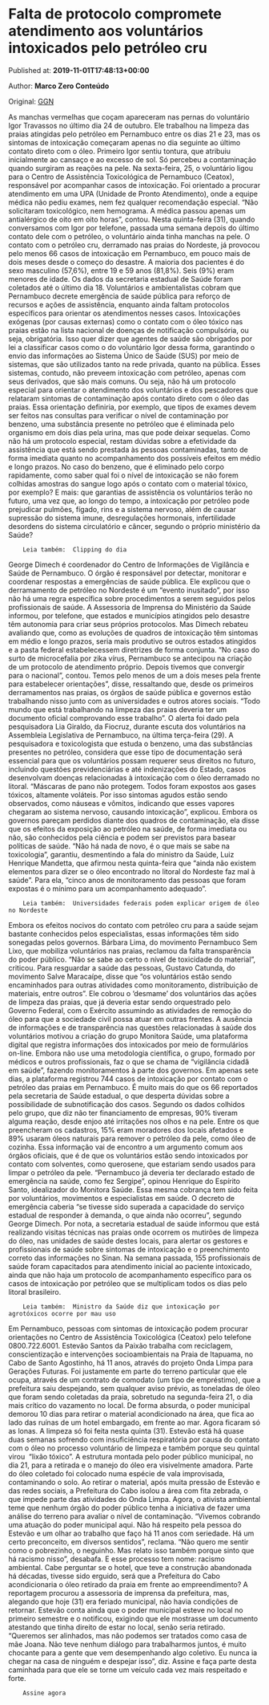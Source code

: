 
# Falta de protocolo compromete atendimento aos voluntários intoxicados pelo petróleo cru

Published at: **2019-11-01T17:48:13+00:00**

Author: **Marco Zero Conteúdo**

Original: [GGN](https://jornalggn.com.br/noticia/falta-de-protocolo-compromete-atendimento-aos-voluntarios-intoxicados-pelo-petroleo-cru/)

As manchas vermelhas que coçam apareceram nas pernas do voluntário Igor Travassos no último dia 24 de outubro. Ele trabalhou na limpeza das praias atingidas pelo petróleo em Pernambuco entre os dias 21 e 23, mas os sintomas de intoxicação começaram apenas no dia seguinte ao último contato direto com o óleo.
Primeiro Igor sentiu tontura, que atribuiu inicialmente ao cansaço e ao excesso de sol. Só percebeu a contaminação quando surgiram as reações na pele. Na sexta-feira, 25, o voluntário ligou para o Centro de Assistência Toxicológica de Pernambuco (Ceatox), responsável por acompanhar casos de intoxicação. Foi orientado a procurar atendimento em uma UPA (Unidade de Pronto Atendimento), onde a equipe médica não pediu exames, nem fez qualquer recomendação especial.
“Não solicitaram toxicológico, nem hemograma. A médica passou apenas um antialérgico de oito em oito horas”, contou. Nesta quinta-feira (31), quando conversamos com Igor por telefone, passada uma semana depois do último contato dele com o petróleo, o voluntário ainda tinha manchas na pele.
O contato com o petróleo cru, derramado nas praias do Nordeste, já provocou pelo menos 66 casos de intoxicação em Pernambuco, em pouco mais de dois meses desde o começo do desastre. A maioria dos pacientes é do sexo masculino (57,6%), entre 19 e 59 anos (81,8%). Seis (9%) eram menores de idade. Os dados da secretaria estadual de Saúde foram coletados até o último dia 18. Voluntários e ambientalistas cobram que Pernambuco decrete emergência de saúde pública para reforço de recursos e ações de assistência, enquanto ainda faltam protocolos específicos para orientar os atendimentos nesses casos.
Intoxicações exógenas (por causas externas) como o contato com o óleo tóxico nas praias estão na lista nacional de doenças de notificação compulsória, ou seja, obrigatória. Isso quer dizer que agentes de saúde são obrigados por lei a classificar casos como o do voluntário Igor dessa forma, garantindo o envio das informações ao Sistema Único de Saúde (SUS) por meio de sistemas, que são utilizados tanto na rede privada, quanto na pública.
Esses sistemas, contudo, não preveem intoxicação com petróleo, apenas com seus derivados, que são mais comuns. Ou seja, não há um protocolo especial para orientar o atendimento dos voluntários e dos pescadores que relataram sintomas de contaminação após contato direto com o óleo das praias. Essa orientação definiria, por exemplo, que tipos de exames devem ser feitos nas consultas para verificar o nível de contaminação por benzeno, uma substância presente no petróleo que é eliminada pelo organismo em dois dias pela urina, mas que pode deixar sequelas.
Como não há um protocolo especial, restam dúvidas sobre a efetividade da assistência que está sendo prestada às pessoas contaminadas, tanto de forma imediata quanto no acompanhamento dos possíveis efeitos em médio e longo prazos. No caso do benzeno, que é eliminado pelo corpo rapidamente, como saber qual foi o nível de intoxicação se não forem colhidas amostras do sangue logo após o contato com o material tóxico, por exemplo? E mais: que garantias de assistência os voluntários terão no futuro, uma vez que, ao longo do tempo, a intoxicação por petróleo pode prejudicar pulmões, fígado, rins e a sistema nervoso, além de causar supressão do sistema imune, desregulações hormonais, infertilidade desordens do sistema circulatório e câncer, segundo o próprio ministério da Saúde?

        Leia também:  Clipping do dia
      
George Dimech é coordenador do Centro de Informações de Vigilância e Saúde de Pernambuco. O órgão é responsável por detectar, monitorar e coordenar respostas a emergências de saúde pública. Ele explicou que o derramamento de petróleo no Nordeste é um “evento inusitado”, por isso não há uma regra específica sobre procedimentos a serem seguidos pelos profissionais de saúde.
A Assessoria de Imprensa do Ministério da Saúde informou, por telefone, que estados e municípios atingidos pelo desastre têm autonomia para criar seus próprios protocolos. Mas Dimech rebateu avaliando que, como as evoluções de quadros de intoxicação têm sintomas em médio e longo prazos, seria mais produtivo se outros estados atingidos e a pasta federal estabelecessem diretrizes de forma conjunta.
“No caso do surto de microcefalia por zika vírus, Pernambuco se antecipou na criação de um protocolo de atendimento próprio. Depois tivemos que convergir para o nacional”, contou. Temos pelo menos de um a dois meses pela frente para estabelecer orientações”, disse, ressaltando que, desde os primeiros derramamentos nas praias, os órgãos de saúde pública e governos estão trabalhando nisso junto com as universidades e outros atores sociais.
“Todo mundo que está trabalhando na limpeza das praias deveria ter um documento oficial comprovando esse trabalho”. O alerta foi dado pela pesquisadora Lia Giraldo, da Fiocruz, durante escuta dos voluntários na Assembleia Legislativa de Pernambuco, na última terça-feira (29). A pesquisadora e toxicologista que estuda o benzeno, uma das substâncias presentes no petróleo, considera que esse tipo de documentação será essencial para que os voluntários possam requerer seus direitos no futuro, incluindo questões previdenciárias e até indenizações do Estado, casos desenvolvam doenças relacionadas à intoxicação com o óleo derramado no litoral.
“Máscaras de pano não protegem. Todos foram expostos aos gases tóxicos, altamente voláteis. Por isso sintomas agudos estão sendo observados, como náuseas e vômitos, indicando que esses vapores chegaram ao sistema nervoso, causando intoxicação”, explicou. Embora os governos pareçam perdidos diante dos quadros de contaminação, ela disse que os efeitos da exposição ao petróleo na saúde, de forma imediata ou não, são conhecidos pela ciência e podem ser previstos para basear políticas de saúde.
“Não há nada de novo, é o que mais se sabe na toxicologia”, garantiu, desmentindo a fala do ministro da Saúde, Luiz Henrique Mandetta, que afirmou nesta quinta-feira que “ainda não existem elementos para dizer se o óleo encontrado no litoral do Nordeste faz mal à saúde”. Para ela, “cinco anos de monitoramento das pessoas que foram expostas é o mínimo para um acompanhamento adequado”.

        Leia também:  Universidades federais podem explicar origem de óleo no Nordeste
      
Embora os efeitos nocivos do contato com petróleo cru para a saúde sejam bastante conhecidos pelos especialistas, essas informações têm sido sonegadas pelos governos. Bárbara Lima, do movimento Pernambuco Sem Lixo, que mobiliza voluntários nas praias, reclamou da falta transparência do poder público. “Não se sabe ao certo o nível de toxicidade do material”, criticou.
Para resguardar a saúde das pessoas, Gustavo Catunda, do movimento Salve Maracaípe, disse que “os voluntários estão sendo encaminhados para outras atividades como monitoramento, distribuição de materiais, entre outros”. Ele cobrou o ‘desmame’ dos voluntários das ações de limpeza das praias, que já deveria estar sendo orquestrado pelo Governo Federal, com o Exército assumindo as atividades de remoção do óleo para que a sociedade civil possa atuar em outras frentes.
A ausência de informações e de transparência nas questões relacionadas à saúde dos voluntários motivou a criação do grupo Monitora Saúde, uma plataforma digital que registra informações dos intoxicados por meio de formulários on-line. Embora não use uma metodologia científica, o grupo, formado por médicos e outros profissionais, faz o que se chama de “vigilância cidadã em saúde”, fazendo monitoramentos à parte dos governos.
Em apenas sete dias, a plataforma registrou 744 casos de intoxicação por contato com o petróleo das praias em Pernambuco. É muito mais do que os 66 reportados pela secretaria de Saúde estadual, o que desperta dúvidas sobre a possibilidade de subnotificação dos casos. Segundo os dados colhidos pelo grupo, que diz não ter financiamento de empresas, 90% tiveram alguma reação, desde enjoo até irritações nos olhos e na pele. Entre os que preencheram os cadastros, 15% eram moradores dos locais afetados e 89% usaram óleos naturais para remover o petróleo da pele, como óleo de cozinha. Essa informação vai de encontro a um argumento comum aos órgãos oficiais, que é de que os voluntários estão sendo intoxicados por contato com solventes, como querosene, que estariam sendo usados para limpar o petróleo da pele.
“Pernambuco já deveria ter declarado estado de emergência na saúde, como fez Sergipe”, opinou Henrique do Espírito Santo, idealizador do Monitora Saúde. Essa mesma cobrança tem sido feita por voluntários, movimentos e especialistas em saúde. O decreto de emergência caberia “se tivesse sido superada a capacidade do serviço estadual de responder à demanda, o que ainda não ocorreu”, segundo George Dimech.
Por nota, a secretaria estadual de saúde informou que está realizando visitas técnicas nas praias onde ocorrem os mutirões de limpeza do óleo, nas unidades de saúde destes locais, para alertar os gestores e profissionais de saúde sobre sintomas de intoxicação e o preenchimento correto das informações no Sinan. Na semana passada, 155 profissionais de saúde foram capacitados para atendimento inicial ao paciente intoxicado, ainda que não haja um protocolo de acompanhamento específico para os casos de intoxicação por petróleo que se multiplicam todos os dias pelo litoral brasileiro.

        Leia também:  Ministro da Saúde diz que intoxicação por agrotóxicos ocorre por mau uso
      
Em Pernambuco, pessoas com sintomas de intoxicação podem procurar orientações no Centro de Assistência Toxicológica (Ceatox) pelo telefone 0800.722.6001.
Estevão Santos da Paixão trabalha com reciclagem, conscientização e intervenções socioambientais na Praia de Itapuama, no Cabo de Santo Agostinho, há 11 anos, através do projeto Onda Limpa para Gerações Futuras. Foi justamente em parte do terreno particular que ele ocupa, através de um contrato de comodato (um tipo de empréstimo), que a prefeitura saiu despejando, sem qualquer aviso prévio, as toneladas de óleo que foram sendo coletadas da praia, sobretudo na segunda-feira 21, o dia mais crítico do vazamento no local.
De forma absurda, o poder municipal demorou 10 dias para retirar o material acondicionado na área, que fica ao lado das ruínas de um hotel embargado, em frente ao mar. Agora ficaram só as lonas. A limpeza só foi feita nesta quinta (31). Estevão está há quase duas semanas sofrendo com insuficiência respiratória por causa do contato com o óleo no processo voluntário de limpeza e também porque seu quintal virou  “lixão tóxico”.
A estrutura montada pelo poder público municipal, no dia 21, para a retirada e o manejo do óleo era visivelmente amadora. Parte do óleo coletado foi colocado numa espécie de vala improvisada, contaminando o solo. Ao retirar o material, após muita pressão de Estevão e das redes sociais, a Prefeitura do Cabo isolou a área com fita zebrada, o que impede parte das atividades do Onda Limpa. Agora, o ativista ambiental teme que nenhum órgão do poder público tenha a iniciativa de fazer uma análise do terreno para avaliar o nível de contaminação.
“Vivemos cobrando uma atuação do poder municipal aqui. Não há respeito pela pessoa do Estevão e um olhar ao trabalho que faço há 11 anos com seriedade. Há um certo preconceito, em diversos sentidos”, reclama. “Não quero me sentir como o pobrezinho, o neguinho. Mas relato isso também porque sinto que há racismo nisso”, desabafa. E esse processo tem nome: racismo ambiental. Cabe perguntar se o hotel, que teve a construção abandonada há décadas, tivesse sido erguido, será que a Prefeitura do Cabo acondicionaria o óleo retirado da praia em frente ao empreendimento?
A reportagem procurou a assessoria de imprensa da prefeitura, mas, alegando que hoje (31) era feriado municipal, não havia condições de retornar.
Estevão conta ainda que o poder municipal esteve no local no primeiro semestre e o notificou, exigindo que ele mostrasse um documento atestando que tinha direito de estar no local, senão seria retirado. “Queremos ser alinhados, mas não podemos ser tratados como casa de mãe Joana. Não teve nenhum diálogo para trabalharmos juntos, é muito chocante para a gente que vem desempenhando algo coletivo. Eu nunca ia chegar na casa de ninguém e despejar isso”, diz.
Assine e faça parte desta caminhada para que ele se torne um veículo cada vez mais respeitado e forte.

        Assine agora
      
